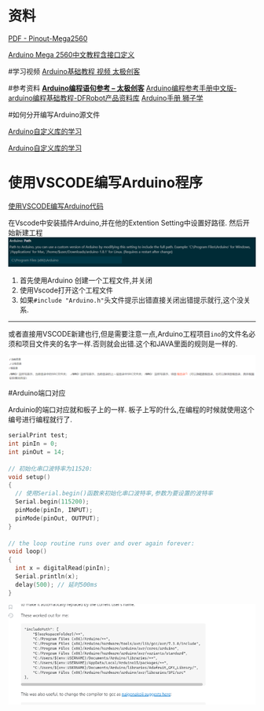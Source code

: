 # 资料
[PDF - Pinout-Mega2560](assets/Pinout-Mega2560rev3_latest.pdf)


[Arduino Mega 2560中文教程含接口定义](https://spotpear.cn/index/study/detail/id/784.html)


#学习视频
[Arduino基础教程 视频 太极创客](https://www.bilibili.com/video/BV164411J7GE?p=4&spm_id_from=pageDriver&vd_source=2f6e531d9d833ca7fdcd8c5bb99bd1bb)


#参考资料
**[Arduino编程语句参考 – 太极创客](http://www.taichi-maker.com/homepage/reference-index/arduino-code-reference/)**
[Arduino编程参考手册中文版-arduino编程基础教程-DFRobot产品资料库](https://wiki.dfrobot.com.cn/Arduino%E7%BC%96%E7%A8%8B%E5%8F%82%E8%80%83%E6%89%8B%E5%86%8C#pinmode)
[Arduino手册 狮子学](https://www.w3cschool.cn/arduino/arduino_data_types.html)


#如何分开编写Arduino源文件

[Arduino自定义库的学习](https://www.cnblogs.com/lulipro/p/6090407.html)

[Arduino自定义库的学习](https://blog.csdn.net/qq_42099097/article/details/82216059)





# 使用VSCODE编写Arduino程序

[使用VSCODE编写Arduino代码](https://www.sohu.com/a/411067875_100122356)


在Vscode中安装插件Arduino,并在他的Extention Setting中设置好路径.
然后开始新建工程
![](assets/截图_20230622172310.png)

1. 首先使用Arduino 创建一个工程文件,并关闭
2. 使用Vscode打开这个工程文件
3. 如果`#include "Arduino.h"`头文件提示出错直接关闭出错提示就行,这个没关系.

___
或者直接用VSCODE新建也行,但是需要注意一点,Arduino工程项目`ino`的文件名必须和项目文件夹的名字一样.否则就会出错.这个和JAVA里面的规则是一样的.

![](assets/截图_20230622173113.png)


#Arduino端口对应

Arduinio的端口对应就和板子上的一样.
板子上写的什么,在编程的时候就使用这个编号进行编程就行了.

```C++
serialPrint test;
int pinIn = 0;
int pinOut = 14;

// 初始化串口波特率为11520:
void setup()
{
  // 使用Serial.begin()函数来初始化串口波特率,参数为要设置的波特率
  Serial.begin(115200);
  pinMode(pinIn, INPUT);
  pinMode(pinOut, OUTPUT);
}

// the loop routine runs over and over again forever:
void loop()
{
  int x = digitalRead(pinIn);
  Serial.println(x);
  delay(500); // 延时500ms
}
```



![](assets/截图_20230627104051.png)